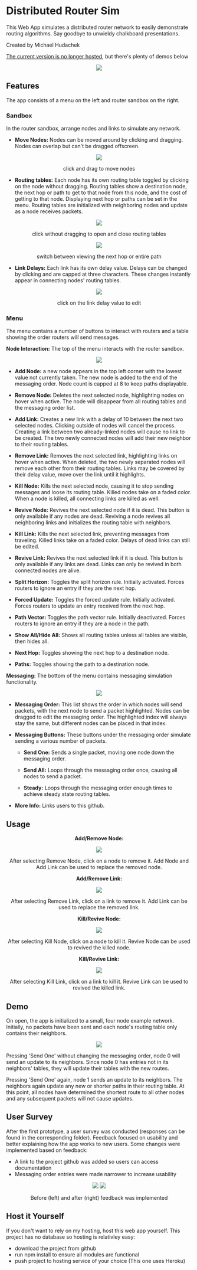 # Distributed Router Sim

This Web App simulates a distributed router network to easily demonstrate routing algorithms. Say goodbye to unwieldy chalkboard presentations. 

Created by Michael Hudachek

[The current version is no longer hosted,](https://thawing-crag-42208.herokuapp.com/) but there's plenty of demos below

<p align="center"><img src="readmeFiles/screen.png?raw=true" /></p>

## Features

The app consists of a menu on the left and router sandbox on the right. 

### Sandbox 
In the router sandbox, arrange nodes and links to simulate any network.

* __Move Nodes:__ Nodes can be moved around by clicking and dragging. Nodes can overlap but can't be dragged offscreen.

<p align="center"><img src="readmeFiles/moveNodeDemo.gif?raw=true" /></p>
<p align="center">click and drag to move nodes</p>

* __Routing tables:__ Each node has its own routing table toggled by clicking on the node without dragging. Routing tables show a destination node, the next hop or path to get to that node from this node, and the cost of getting to that node. Displaying next hop or paths can be set in the menu. Routing tables are initialized  with neighboring nodes and update as a node receives packets.

<p align="center"><img src="readmeFiles/openTableDemo.gif?raw=true" /></p>
<p align="center">click without dragging to open and close routing tables
</p>

<p align="center"><img src="readmeFiles/linkPathDemo.gif?raw=true" /></p>
<p align="center">switch between viewing the next hop or entire path
</p>

* __Link Delays:__ Each link has its own delay value. Delays can be changed by clicking and are capped at three characters. These changes instantly appear in connecting nodes' routing tables.

<p align="center"><img src="readmeFiles/editLinkDemo.gif?raw=true" /></p>
<p align="center">click on the link delay value to edit</p>

### Menu 

The menu contains a number of buttons to interact with routers and a table showing the order routers will send messages. 

__Node Interaction:__ The top of the menu interacts with the router sandbox.

<p align="center"><img src="readmeFiles/menuUpper.png?raw=true" /></p>

* __Add Node:__ a new node appears in the top left corner with the lowest value not currently taken. The new node is added to the end of the messaging order. Node count is capped at 8 to keep paths displayable.

* __Remove Node:__ Deletes the next selected node, highlighting nodes on hover when active. The node will disappear from all routing tables and the messaging order list.

* __Add Link:__ Creates a new link with a delay of 10 between the next two selected nodes. Clicking outside of nodes will cancel the process. Creating a link between two already-linked nodes will cause no link to be created. The two newly connected nodes will add their new neighbor to their routing tables.

* __Remove Link:__ Removes the next selected link, highlighting links on hover when active. When deleted, the two newly separated nodes will remove each other from their routing tables. Links may be covered by their delay value, move over the link until it highlights.

* __Kill Node:__ Kills the next selected node, causing it to stop sending messages and loose its routing table. Killed nodes take on a faded color. When a node is killed, all connecting links are killed as well.

* __Revive Node:__ Revives the next selected node if it is dead. This button is only available if any nodes are dead. Reviving a node revives all neighboring links and initializes the routing table with neighbors.

* __Kill Link:__ Kills the next selected link, preventing messages from traveling. Killed links take on a faded color. Delays of dead links can still be edited.

* __Revive Link:__ Revives the next selected link if it is dead. This button is only available if any links are dead. Links can only be revived in both connected nodes are alive.

* __Split Horizon:__ Toggles the split horizon rule. Initially activated. Forces routers to ignore an entry if they are the next hop.

* __Forced Update:__ Toggles the forced update rule. Initially activated. Forces routers to update an entry received from the next hop.

* __Path Vector:__ Toggles the path vector rule. Initially deactivated. Forces routers to ignore an entry if they are a node in the path.

* __Show All/Hide All:__ Shows all routing tables unless all tables are visible, then hides all.

* __Next Hop:__ Toggles showing the next hop to a destination node.

* __Paths:__ Toggles showing the path to a destination node.

__Messaging:__ The bottom of the menu contains messaging simulation functionality.

<p align="center"><img src="readmeFiles/menuLower.png?raw=true" /></p>

* __Messaging Order:__ This list shows the order in which nodes will send packets, with the next node to send a packet highlighted. Nodes can be dragged to edit the messaging order. The highlighted index will always stay the same, but different nodes can be placed in that index.

* __Messaging Buttons:__ These buttons under the messaging order simulate sending a various number of packets. 

  * __Send One:__ Sends a single packet, moving one node down the messaging order. 

  * __Send All:__ Loops through the messaging order once, causing all nodes to send a packet.

  * __Steady:__ Loops through the messaging order enough times to achieve steady state routing tables.

* __More Info:__ Links users to this github. 

## Usage

<p align="center"><b>Add/Remove Node:</b></p>

<p align="center"><img src="readmeFiles/removeNodeDemo.gif?raw=true" /></p>
<p align="center">After selecting Remove Node, click on a node to remove it. Add Node and Add Link can be used to replace the removed node.</p>

<p align="center"><b>Add/Remove Link:</b></p>
<p align="center"><img src="readmeFiles/removeLinkDemo.gif?raw=true" /></p>
<p align="center">After selecting Remove Link, click on a link to remove it. Add Link can be used to replace the removed link.</p>

<p align="center"><b>Kill/Revive Node:</b></p>
<p align="center"><img src="readmeFiles/killNodeDemo.gif?raw=true" /></p>
<p align="center">After selecting Kill Node, click on a node to kill it. Revive Node can be used to revived the killed node.</p>

<p align="center"><b>Kill/Revive Link:</b></p>
<p align="center"><img src="readmeFiles/killLinkDemo.gif?raw=true" /></p>
<p align="center">After selecting Kill Link, click on a link to kill it. Revive Link can be used to revived the killed link.</p>

## Demo
On open, the app is initialized to a small, four node example network. Initially, no packets have been sent and each node's routing table only contains their neighbors. 

<p align="center"><img src="readmeFiles/sendPacketDemo.gif?raw=true" /></p>

Pressing 'Send One' without changing the messaging order, node 0 will send an update to its neighbors. Since node 0 has entries not in its neighbors' tables, they will update their tables with the new routes.

Pressing 'Send One' again, node 1 sends an update to its neighbors. The neighbors again update any new or shorter paths in their routing table. At this point, all nodes have determined the shortest route to all other nodes and any subsequent packets will not cause updates.

## User Survey

After the first prototype, a user survey was conducted (responses can be found in the corresponding folder). Feedback focused on usability and better explaining how the app works to new users. Some changes were implemented based on feedback:
 * A link to the project github was added so users can access documentation
 * Messaging order entries were made narrower to increase usability

<p align="center">
  <img src="readmeFiles/menuBottom.png?raw=true" />
  <img src="readmeFiles/menuLower.png?raw=true" />
</p>
<p align="center">Before (left) and after (right) feedback was implemented</p>

## Host it Yourself

If you don't want to rely on my hosting, host this web app yourself. This project has no database so hosting is relativley easy:
* download the project from github
* run npm install to ensure all modules are functional
* push project to hosting service of your choice (This one uses Heroku)
